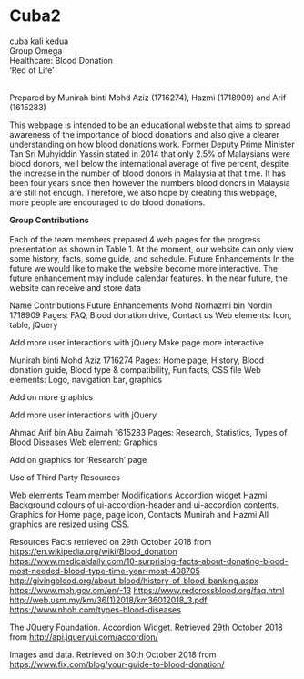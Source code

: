 # Cuba2
cuba kali kedua<br>
Group Omega<br>
Healthcare: Blood Donation<br>
‘Red of Life’<br><br>

Prepared by Munirah binti Mohd Aziz (1716274), Hazmi (1718909) and Arif (1615283)<br>

This webpage is intended to be an educational website that aims to spread awareness of the importance of blood donations and also give a clearer understanding on how blood donations work. Former Deputy Prime Minister Tan Sri Muhyiddin Yassin stated in 2014 that only 2.5% of Malaysians were blood donors, well below the international average of five percent, despite the increase in the number of blood donors in Malaysia at that time. It has been four years since then however the numbers blood donors in Malaysia are still not enough. Therefore, we also hope by creating this webpage, more people are encouraged to do blood donations.

<b>Group Contributions</b><br><br>
Each of the team members prepared 4 web pages for the progress presentation as shown in Table 1. At the moment, our website can only view some history, facts, some guide, and schedule.
Future Enhancements
In the future we would like to make the website become more interactive. The future enhancement may include calendar features. In the near future, the website can receive and store data 

Name 
Contributions 
Future Enhancements
Mohd Norhazmi bin Nordin
1718909
Pages: FAQ, Blood donation drive, Contact us
Web elements: Icon, table, jQuery

Add more user interactions with jQuery
Make page more interactive

Munirah binti Mohd Aziz
1716274
Pages: Home page, History, Blood donation guide, Blood type & compatibility, Fun facts, CSS file
Web elements: Logo, navigation bar, graphics

Add on more graphics

Add more user interactions with jQuery

Ahmad Arif bin Abu Zaimah
1615283
Pages: Research, Statistics, Types of Blood Diseases
Web element: Graphics

Add on graphics for ‘Research’ page

Use of Third Party Resources

Web elements
Team member
Modifications 
Accordion widget
Hazmi
Background colours of ui-accordion-header
and ui-accordion contents.
Graphics for Home page, page icon, Contacts
Munirah and Hazmi
All graphics are resized using CSS.

Resources
Facts retrieved on 29th October 2018 from 
https://en.wikipedia.org/wiki/Blood_donation 
https://www.medicaldaily.com/10-surprising-facts-about-donating-blood-most-needed-blood-type-time-year-most-408705
http://givingblood.org/about-blood/history-of-blood-banking.aspx
https://www.moh.gov.om/en/-13 
https://www.redcrossblood.org/faq.html
http://web.usm.my/km/36(1)2018/km36012018_3.pdf 
https://www.nhoh.com/types-blood-diseases

The JQuery Foundation. Accordion Widget. Retrieved 29th October 2018 from
http://api.jqueryui.com/accordion/ 

Images and data. Retrieved on 30th October 2018 from https://www.fix.com/blog/your-guide-to-blood-donation/


